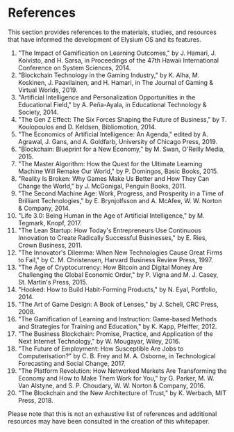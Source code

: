 # References

This section provides references to the materials, studies, and resources that have informed the development of Elysium OS and its features.

1. "The Impact of Gamification on Learning Outcomes," by J. Hamari, J. Koivisto, and H. Sarsa, in Proceedings of the 47th Hawaii International Conference on System Sciences, 2014.
2. "Blockchain Technology in the Gaming Industry," by K. Alha, M. Koskinen, J. Paavilainen, and H. Hamari, in The Journal of Gaming & Virtual Worlds, 2019.
3. "Artificial Intelligence and Personalization Opportunities in the Educational Field," by A. Peña-Ayala, in Educational Technology & Society, 2014.
4. "The Gen Z Effect: The Six Forces Shaping the Future of Business," by T. Koulopoulos and D. Keldsen, Bibliomotion, 2014.
5. "The Economics of Artificial Intelligence: An Agenda," edited by A. Agrawal, J. Gans, and A. Goldfarb, University of Chicago Press, 2019.
6. "Blockchain: Blueprint for a New Economy," by M. Swan, O'Reilly Media, 2015.
7. "The Master Algorithm: How the Quest for the Ultimate Learning Machine Will Remake Our World," by P. Domingos, Basic Books, 2015.
8. "Reality Is Broken: Why Games Make Us Better and How They Can Change the World," by J. McGonigal, Penguin Books, 2011.
9. "The Second Machine Age: Work, Progress, and Prosperity in a Time of Brilliant Technologies," by E. Brynjolfsson and A. McAfee, W. W. Norton & Company, 2014.
10. "Life 3.0: Being Human in the Age of Artificial Intelligence," by M. Tegmark, Knopf, 2017.
11. "The Lean Startup: How Today's Entrepreneurs Use Continuous Innovation to Create Radically Successful Businesses," by E. Ries, Crown Business, 2011.
12. "The Innovator's Dilemma: When New Technologies Cause Great Firms to Fail," by C. M. Christensen, Harvard Business Review Press, 1997.
13. "The Age of Cryptocurrency: How Bitcoin and Digital Money Are Challenging the Global Economic Order," by P. Vigna and M. J. Casey, St. Martin's Press, 2015.
14. "Hooked: How to Build Habit-Forming Products," by N. Eyal, Portfolio, 2014.
15. "The Art of Game Design: A Book of Lenses," by J. Schell, CRC Press, 2008.
16. "The Gamification of Learning and Instruction: Game-based Methods and Strategies for Training and Education," by K. Kapp, Pfeiffer, 2012.
17. "The Business Blockchain: Promise, Practice, and Application of the Next Internet Technology," by W. Mougayar, Wiley, 2016.
18. "The Future of Employment: How Susceptible Are Jobs to Computerisation?" by C. B. Frey and M. A. Osborne, in Technological Forecasting and Social Change, 2017.
19. "The Platform Revolution: How Networked Markets Are Transforming the Economy and How to Make Them Work for You," by G. Parker, M. W. Van Alstyne, and S. P. Choudary, W. W. Norton & Company, 2016.
20. "The Blockchain and the New Architecture of Trust," by K. Werbach, MIT Press, 2018.

Please note that this is not an exhaustive list of references and additional resources may have been consulted in the creation of this whitepaper.